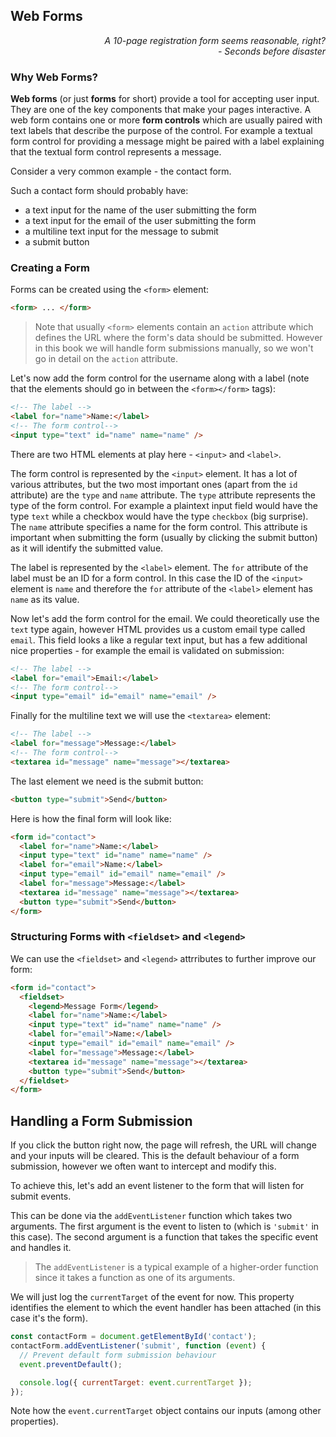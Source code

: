 ## Web Forms

<div style="text-align: right"> <i> A 10-page registration form seems reasonable, right? <br> - Seconds before disaster </i> </div>

### Why Web Forms?

**Web forms** (or just **forms** for short) provide a tool for accepting user input.
They are one of the key components that make your pages interactive.
A web form contains one or more **form controls** which are usually paired with text labels that describe the purpose of the control.
For example a textual form control for providing a message might be paired with a label explaining that the textual form control represents a message.

Consider a very common example - the contact form.

Such a contact form should probably have:

- a text input for the name of the user submitting the form
- a text input for the email of the user submitting the form
- a multiline text input for the message to submit
- a submit button

### Creating a Form

Forms can be created using the `<form>` element:

```html
<form> ... </form>
```

> Note that usually `<form>` elements contain an `action` attribute which defines the URL where the form's data should be submitted.
> However in this book we will handle form submissions manually, so we won't go in detail on the `action` attribute.

Let's now add the form control for the username along with a label (note that the elements should go in between the `<form></form>` tags):

```html
<!-- The label -->
<label for="name">Name:</label>
<!-- The form control-->
<input type="text" id="name" name="name" />
```

There are two HTML elements at play here - `<input>` and `<label>`.

The form control is represented by the `<input>` element.
It has a lot of various attributes, but the two most important ones (apart from the `id` attribute) are the `type` and `name` attribute.
The `type` attribute represents the type of the form control.
For example a plaintext input field would have the type `text` while a checkbox would have the type `checkbox` (big surprise).
The `name` attribute specifies a name for the form control.
This attribute is important when submitting the form (usually by clicking the submit button) as it will identify the submitted value.

The label is represented by the `<label>` element.
The `for` attribute of the label must be an ID for a form control.
In this case the ID of the `<input>` element is `name` and therefore the `for` attribute of the `<label>` element has `name` as its value.

Now let's add the form control for the email.
We could theoretically use the `text` type again, however HTML provides us a custom email type called `email`.
This field looks a like a regular text input, but has a few additional nice properties - for example the email is validated on submission:

```html
<!-- The label -->
<label for="email">Email:</label>
<!-- The form control-->
<input type="email" id="email" name="email" />
```

Finally for the multiline text we will use the `<textarea>` element:

```html
<!-- The label -->
<label for="message">Message:</label>
<!-- The form control-->
<textarea id="message" name="message"></textarea>
```

The last element we need is the submit button:

```html
<button type="submit">Send</button>
```

Here is how the final form will look like:

```html
<form id="contact">
  <label for="name">Name:</label>
  <input type="text" id="name" name="name" />
  <label for="email">Name:</label>
  <input type="email" id="email" name="email" />
  <label for="message">Message:</label>
  <textarea id="message" name="message"></textarea>
  <button type="submit">Send</button>
</form>
```

### Structuring Forms with `<fieldset>` and `<legend>`

We can use the `<fieldset>` and `<legend>` attrributes to further improve our form:

```html
<form id="contact">
  <fieldset>
    <legend>Message Form</legend>
    <label for="name">Name:</label>
    <input type="text" id="name" name="name" />
    <label for="email">Name:</label>
    <input type="email" id="email" name="email" />
    <label for="message">Message:</label>
    <textarea id="message" name="message"></textarea>
    <button type="submit">Send</button>
  </fieldset>
</form>
```

## Handling a Form Submission

If you click the button right now, the page will refresh, the URL will change and your inputs will be cleared.
This is the default behaviour of a form submission, however we often want to intercept and modify this.

To achieve this, let's add an event listener to the form that will listen for submit events.

This can be done via the `addEventListener` function which takes two arguments.
The first argument is the event to listen to (which is `'submit'` in this case).
The second argument is a function that takes the specific event and handles it.

> The `addEventListener` is a typical example of a higher-order function since it takes a function as one of its arguments.

We will just log the `currentTarget` of the event for now.
This property identifies the element to which the event handler has been attached (in this case it's the form).

```js
const contactForm = document.getElementById('contact');
contactForm.addEventListener('submit', function (event) {
  // Prevent default form submission behaviour
  event.preventDefault();

  console.log({ currentTarget: event.currentTarget });
});
```

Note how the `event.currentTarget` object contains our inputs (among other properties).

